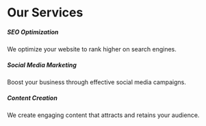 <!DOCTYPE html>
<html lang="en">
<head>
    <meta charset="UTF-8">
    <meta name="viewport" content="width=device-width, initial-scale=1.0">
    <title>Our Services</title>
    <link href="https://cdn.jsdelivr.net/npm/bootstrap@5.3.0/dist/css/bootstrap.min.css" rel="stylesheet">
</head>
<body>
    <div class="container">
        <h1 class="text-center my-4">Our Services</h1>
        <div class="row">
            <div class="col-md-4">
                <div class="card">
                    <div class="card-body">
                        <h5 class="card-title">SEO Optimization</h5>
                        <p class="card-text">We optimize your website to rank higher on search engines.</p>
                    </div>
                </div>
            </div>
            <div class="col-md-4">
                <div class="card">
                    <div class="card-body">
                        <h5 class="card-title">Social Media Marketing</h5>
                        <p class="card-text">Boost your business through effective social media campaigns.</p>
                    </div>
                </div>
            </div>
            <div class="col-md-4">
                <div class="card">
                    <div class="card-body">
                        <h5 class="card-title">Content Creation</h5>
                        <p class="card-text">We create engaging content that attracts and retains your audience.</p>
                    </div>
                </div>
            </div>
        </div>
    </div>
</body>
</html>
